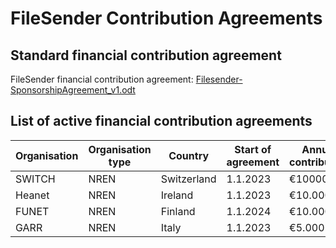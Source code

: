 FileSender Contribution Agreements
==================================

## Standard financial contribution agreement 
FileSender financial contribution agreement: [Filesender-SponsorshipAgreement_v1.odt](https://github.com/filesender/governance/files/10234965/Filesender-SponsorshipAgreement_v1.odt)

## List of active financial contribution agreements
|Organisation|Organisation type | Country|Start of agreement| Annual contribution|
|---|---|---|---|---|
| SWITCH | NREN | Switzerland | 1.1.2023 | €10000 |
| Heanet| NREN | Ireland | 1.1.2023 | €10.000 |
| FUNET | NREN | Finland | 1.1.2024 | €10.000 |
| GARR| NREN | Italy | 1.1.2023 | €5.000 |




